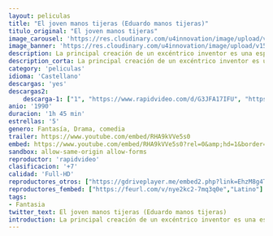 ```yaml
---
layout: peliculas
title: "El joven manos tijeras (Eduardo manos tijeras)"
titulo_original: "El joven manos tijeras"
image_carousel: 'https://res.cloudinary.com/u4innovation/image/upload/v1560448959/mano-tijeras-poster-min_lthym1.jpg'
image_banner: 'https://res.cloudinary.com/u4innovation/image/upload/v1560448960/mano-tijeras-banner-min_xwk7zl.jpg'
description: La principal creación de un excéntrico inventor es una especie de joven humano llamado Edward. Para su mala suerte, el inventor muere antes de poder terminarlo por lo que en lugar de tener manos, posee largas y afiladas tijeras. Edward se mantiene alejado de todas las personas viviendo en un castillo que se encuentra en lo alto de una montaña, sin embargo, todo cambia cuando una dulce mujer llamada Kim se encuentra con él y decide mostrarle todo lo que ocurre en el mundo.
description_corta: La principal creación de un excéntrico inventor es una especie de joven humano llamado Edward. Para su mala suerte, el inventor muere antes de poder terminarlo por lo que en lugar de tener manos, posee largas y afiladas tijeras. Edward se mantiene alejado de...
category: 'peliculas'
idioma: 'Castellano'
descargas: 'yes'
descargas2:
    descarga-1: ["1", "https://www.rapidvideo.com/d/G3JFA17IFU", "https://www.google.com/s2/favicons?domain=www.rapidvideo.com","RapidVideo","https://res.cloudinary.com/imbriitneysam/image/upload/v1541473684/mexico.png", "Latino", "Full HD"]
anio: '1990'
duracion: '1h 45 min'
estrellas: '5'
genero: Fantasía, Drama, comedia
trailer: https://www.youtube.com/embed/RHA9kVVe5s0
embed: https://www.youtube.com/embed/RHA9kVVe5s0?rel=0&amp;hd=1&border=0&wmode=opaque&enablejsapi=1&modestbranding=1&controls=1&showinfo=1
sandbox: allow-same-origin allow-forms
reproductor: 'rapidvideo'
clasificacion: '+7'
calidad: 'Full-HD'
reproductores_otros: ["https://gdriveplayer.me/embed2.php?link=EhzM8g4TCQkrw%252BYPLZiiuwFEg73DWt%252FjfHO8MLymXC8cez2H%252BPX4v%252BiYdFoi4YC%252BA%252FT%252BB2w6Poz1TNvPT%252BMoswBPQptcnRyWNT%252Fn239nawXB26YGVc0WyXl5G2Z5WfcilbscD9RSSN9kXvgDdTf3CvKu7nz%252BgJo0J6NoSAyOz8vhtmKyCv8T9EUA1VhRVJfUY%253D","Latino","https://peli.peliculask.site/e/oz7kS8tgjgArKpU/","Latino"]
reproductores_fembed: ["https://feurl.com/v/nye2kc2-7mq3q0e","Latino"]
tags:
- Fantasia
twitter_text: El joven manos tijeras (Eduardo manos tijeras)
introduction: La principal creación de un excéntrico inventor es una especie de joven humano llamado Edward. Para su mala suerte, el inventor muere antes de poder terminarlo por lo que en lugar de tener manos, posee largas y afiladas tijeras. Edward se mantiene alejado de..
---
```












